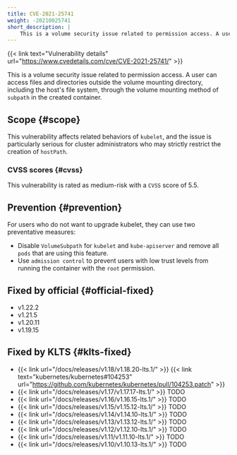 ```yaml
---
title: CVE-2021-25741
weight: -20210025741
short_description: |
    This is a volume security issue related to permission access. A user can access files and directories outside the volume mounting directory, including the host's file system, through the volume mounting method of `subpath` in the created container.
---
```


{{< link text="Vulnerability details" url="https://www.cvedetails.com/cve/CVE-2021-25741/" >}}

This is a volume security issue related to permission access. A user can access files and directories outside the volume mounting directory, including the host's file system, through the volume mounting method of `subpath` in the created container.

## Scope {#scope}

This vulnerability affects related behaviors of `kubelet`, and the issue is particularly serious for cluster administrators who may strictly restrict the creation of `hostPath`.

### CVSS scores {#cvss}

This vulnerability is rated as medium-risk with a `CVSS` score of 5.5.

## Prevention {#prevention}

For users who do not want to upgrade kubelet, they can use two preventative measures:
- Disable `VolumeSubpath` for `kubelet` and `kube-apiserver` and remove all `pods` that are using this feature.
- Use `admission control` to prevent users with low trust levels from running the container with the `root` permission.

## Fixed by official {#official-fixed}

- v1.22.2
- v1.21.5
- v1.20.11
- v1.19.15

## Fixed by KLTS {#klts-fixed}

- {{< link url="/docs/releases/v1.18/v1.18.20-lts.1/" >}} {{< link text="kubernetes/kubernetes#104253" url="https://github.com/kubernetes/kubernetes/pull/104253.patch" >}}
- {{< link url="/docs/releases/v1.17/v1.17.17-lts.1/" >}} TODO
- {{< link url="/docs/releases/v1.16/v1.16.15-lts.1/" >}} TODO
- {{< link url="/docs/releases/v1.15/v1.15.12-lts.1/" >}} TODO
- {{< link url="/docs/releases/v1.14/v1.14.10-lts.1/" >}} TODO
- {{< link url="/docs/releases/v1.13/v1.13.12-lts.1/" >}} TODO
- {{< link url="/docs/releases/v1.12/v1.12.10-lts.1/" >}} TODO
- {{< link url="/docs/releases/v1.11/v1.11.10-lts.1/" >}} TODO
- {{< link url="/docs/releases/v1.10/v1.10.13-lts.1/" >}} TODO
